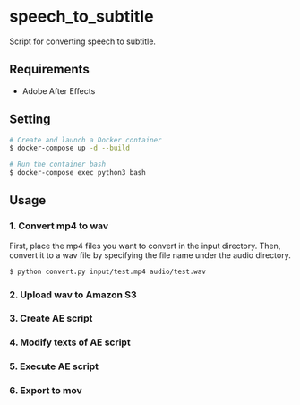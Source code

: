 # speech_to_subtitle

Script for converting speech to subtitle.

## Requirements

* Adobe After Effects

## Setting

```bash
# Create and launch a Docker container
$ docker-compose up -d --build

# Run the container bash
$ docker-compose exec python3 bash
```

## Usage

### 1. Convert mp4 to wav

First, place the mp4 files you want to convert in the input directory. Then, convert it to a wav file by specifying the file name under the audio directory.

```bash
$ python convert.py input/test.mp4 audio/test.wav
```

### 2. Upload wav to Amazon S3

### 3. Create AE script

### 4. Modify texts of AE script

### 5. Execute AE script

### 6. Export to mov
